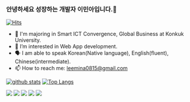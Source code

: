 ### 안녕하세요 성장하는 개발자 이민아입니다.👋
[![Hits](https://hits.seeyoufarm.com/api/count/incr/badge.svg?url=https%3A%2F%2Fgithub.com%2Fmal0070)](https://hits.seeyoufarm.com)
<!--
**mal0070/mal0070** is a ✨ _special_ ✨ repository because its `README.md` (this file) appears on your GitHub profile.

Here are some ideas to get you started:

- 🔭 I’m currently working on ...
- 🌱 I’m currently learning 
- 👯 I’m looking to collaborate on ...
- 🤔 I’m looking for help with ...
- 💬 Ask me about ...
- 📫 How to reach me: ...
- 😄 Pronouns: ...
- ⚡ Fun fact: ...
-->

- 🔭 I'm majoring in Smart ICT Convergence, Global Business at Konkuk University.
- 🤔 I’m interested in Web App development.
- 🗣 I am able to speak Korean(Native language), English(fluent), Chinese(intermediate).
- 📫 How to reach me: leemina0815@gmail.com

[![github stats](https://github-readme-stats.vercel.app/api?username=mal0070&show_icons=true&hide_border=true)](https://github.com/mal0070)
[![Top Langs](https://github-readme-stats.vercel.app/api/top-langs/?username=mal0070&layout=compact)](https://github.com/mal0070)

<a href="" target="_blank"><img src="https://img.shields.io/badge/Swift-3DDC84?style=flat-square&logo=Swift&logoColor=white"/></a>
<a href="" target="_blank"><img src="https://img.shields.io/badge/iOS-007396?style=flat-square&logo=IOS&logoColor=white"/></a>
<a href="" target="_blank"><img src="https://img.shields.io/badge/C++-00599C?style=flat-square&logo=Javascript&logoColor=white"/></a>
<a href="" target="_blank"><img src="https://img.shields.io/badge/Python-3776AB?style=flat-square&logo=Python&logoColor=white"/></a>
<img src="https://img.shields.io/badge/Java-007396?style=flat&logo=OpenJDK&logoColor=white"/>

